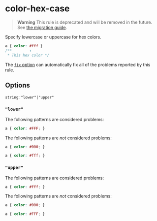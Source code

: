 # color-hex-case

> **Warning** This rule is deprecated and will be removed in the future. See [the migration guide](../../../docs/migration-guide/to-15.md).

Specify lowercase or uppercase for hex colors.

<!-- prettier-ignore -->
```css
a { color: #fff }
/**        ↑
 * This hex color */
```

The [`fix` option](../../../docs/user-guide/usage/options.md#fix) can automatically fix all of the problems reported by this rule.

## Options

`string`: `"lower"|"upper"`

### `"lower"`

The following patterns are considered problems:

<!-- prettier-ignore -->
```css
a { color: #FFF; }
```

The following patterns are _not_ considered problems:

<!-- prettier-ignore -->
```css
a { color: #000; }
```

<!-- prettier-ignore -->
```css
a { color: #fff; }
```

### `"upper"`

The following patterns are considered problems:

<!-- prettier-ignore -->
```css
a { color: #fff; }
```

The following patterns are _not_ considered problems:

<!-- prettier-ignore -->
```css
a { color: #000; }
```

<!-- prettier-ignore -->
```css
a { color: #FFF; }
```
